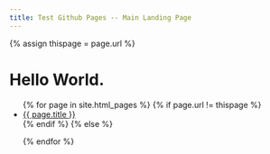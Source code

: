 ```yaml
---
title: Test Github Pages -- Main Landing Page
---
```

{% assign thispage = page.url %}

<h1> Hello World.</h1>
  <ul>
{% for page in site.html_pages %}
    {% if page.url != thispage %}
  <li><a href="http://daniel-lawrence.github.io/pages{{ page.url }}">{{ page.title }}</a></li>
    {% endif %}
{% else %}
    
{% endfor %}
    </ul>
